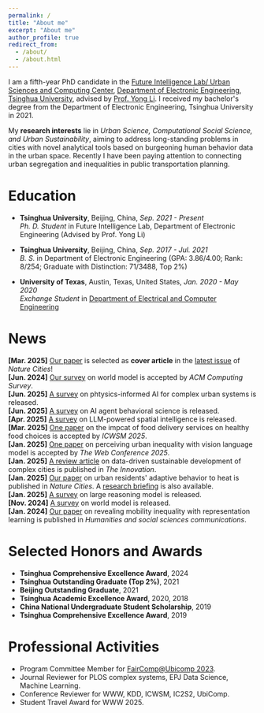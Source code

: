 ```yaml
---
permalink: /
title: "About me"
excerpt: "About me"
author_profile: true
redirect_from: 
  - /about/
  - /about.html
---
```


I am a fifth-year PhD candidate in the [Future Intelligence Lab/ Urban Sciences and Computing Center](http://fi.ee.tsinghua.edu.cn/), [Department of Electronic Engineering](https://www.ee.tsinghua.edu.cn/en/), [Tsinghua University](https://www.tsinghua.edu.cn/en/), advised by [Prof. Yong Li](http://fi.ee.tsinghua.edu.cn/~liyong/). I received my bachelor's degree from the Department of Electronic Engineering, Tsinghua University in 2021.

My **research interests** lie in *Urban Science, Computational Social Science, and Urban Sustainability*, aiming to address long-standing problems in cities with novel analytical tools based on burgeoning human behavior data in the urban space. Recently I have been paying attention to connecting urban segregation and inequalities in public transportation planning.

# Education
- **Tsinghua University**, Beijing, China, *Sep. 2021 - Present* <br>
  *Ph. D. Student* in Future Intelligence Lab, Department of Electronic Engineering (Advised by Prof. Yong Li)

- **Tsinghua University**, Beijing, China, *Sep. 2017 - Jul. 2021* <br>
  *B. S.* in Department of Electronic Engineering (GPA: 3.86/4.00; Rank: 8/254; Graduate with Distinction: 71/3488, Top 2%)
  
- **University of Texas**, Austin, Texas, United States, *Jan. 2020 - May 2020* <br>
  *Exchange Student* in [Department of Electrical and Computer Engineering](https://www.ece.utexas.edu/)

<!-- # Research Experience
- **Tsinghua University**, Beijing, China, *Mar. 2019 - Present* <br>
  *Ph. D. Student & Research Assistant*, with Prof. Yong Li in Future Intelligence Lab.

- **Yunqi Academy of of Engineering**, Hangzhou, China, *Jul. 2022 - Sep. 2022* <br>
  *Research Assistant*, with Prof. [Jessie Zhenhui Li](https://faculty.ist.psu.edu/jessieli/Site/index.html) in CityBrain.org.

- **Meituan-Dianping Inc.**, Beijing, China *Jul. 2020 - Jul. 2023* <br>
  *Research Intern*, in Knowledge Graph Team.
 -->

# News
**[Mar. 2025]** [Our paper](https://www.nature.com/articles/s44284-024-00172-z) is selected as **cover article** in the [latest issue](https://www.nature.com/natcities/volumes/2/issues/2) of _Nature Cities_!  
**[Jun. 2024]** [Our survey](https://dl.acm.org/doi/abs/10.1145/3746449) on world model is accepted by _ACM Computing Survey_.  
**[Jun. 2025]** [A survey](https://arxiv.org/abs/2506.13777) on phtysics-informed AI for complex urban systems is released.  
**[Jun. 2025]** [A survey](https://arxiv.org/abs/2506.06366) on AI agent behavioral science is released.  
**[Apr. 2025]** [A survey](https://arxiv.org/abs/2504.09848) on LLM-powered spatial intelligence is released.  
**[Mar. 2025]** [One paper](https://arxiv.org/abs/2409.16601) on the impcat of food delivery services on healthy food choices is accepted by _ICWSM 2025_.  
**[Jan. 2025]** [One paper](https://dl.acm.org/doi/10.1145/3696410.3714536) on perceiving urban inequality with vision language model is accepted by _The Web Conference 2025_.  
**[Jan. 2025]** [A review article](https://www.cell.com/the-innovation/fulltext/S2666-6758(24)00213-3) on data-driven sustainable development of complex cities is published in _The Innovation_.  
**[Jan. 2025]** [Our paper](https://www.nature.com/articles/s44284-024-00172-z) on urban residents' adaptive behavior to heat is published in _Nature Cities_. A [research briefing](https://www.nature.com/articles/s44284-024-00193-8) is also available.  
**[Jan. 2025]** [A survey](https://arxiv.org/abs/2501.09686) on large reasoning model is released.  
**[Nov. 2024]** [A survey](https://arxiv.org/abs/2411.14499) on world model is released.  
**[Jan. 2024]** [Our paper](https://www.nature.com/articles/s41599-023-02570-5) on revealing mobility inequality with representation learning is published in _Humanities and social sciences communications_.  
 
# Selected Honors and Awards

- **Tsinghua Comprehensive Excellence Award**, 2024 <br>
- **Tsinghua Outstanding Graduate (Top 2%)**, 2021 <br>
- **Beijing Outstanding Graduate**, 2021 <br>
- **Tsinghua Academic Excellence Award**, 2020, 2018 <br>
- **China National Undergraduate Student Scholarship**, 2019 <br>
- **Tsinghua Comprehensive Excellence Award**, 2019 <br>

# Professional Activities

- Program Committee Member for [FairComp@Ubicomp 2023](https://faircomp-workshop.github.io/2023/committee.html).
- Journal Reviewer for PLOS complex systems, EPJ Data Science, Machine Learning.
- Conference Reviewer for WWW, KDD, ICWSM, IC2S2, UbiComp.
- Student Travel Award for WWW 2025.

